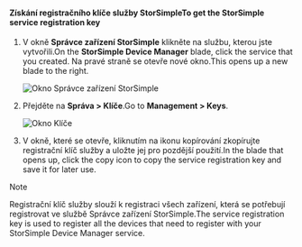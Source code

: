 <!--author=alkohli last changed: 06/22/17-->

#### <a name="to-get-the-storsimple-service-registration-key"></a><span data-ttu-id="c87d5-101">Získání registračního klíče služby StorSimple</span><span class="sxs-lookup"><span data-stu-id="c87d5-101">To get the StorSimple service registration key</span></span>

1. <span data-ttu-id="c87d5-102">V okně **Správce zařízení StorSimple** klikněte na službu, kterou jste vytvořili.</span><span class="sxs-lookup"><span data-stu-id="c87d5-102">On the **StorSimple Device Manager** blade, click the service that you created.</span></span> <span data-ttu-id="c87d5-103">Na pravé straně se otevře nové okno.</span><span class="sxs-lookup"><span data-stu-id="c87d5-103">This opens up a new blade to the right.</span></span>
   
     ![Okno Správce zařízení StorSimple](./media/storsimple-8000-get-service-registration-key/createssdevman5.png)

2.  <span data-ttu-id="c87d5-105">Přejděte na **Správa > Klíče**.</span><span class="sxs-lookup"><span data-stu-id="c87d5-105">Go to **Management > Keys**.</span></span>
   
     ![Okno Klíče](./media/storsimple-8000-get-service-registration-key/getregkey2.png)

3.  <span data-ttu-id="c87d5-107">V okně, které se otevře, kliknutím na ikonu kopírování zkopírujte registrační klíč služby a uložte jej pro pozdější použití.</span><span class="sxs-lookup"><span data-stu-id="c87d5-107">In the blade that opens up, click the copy icon to copy the service registration key and save it for later use.</span></span>

> [!NOTE]
> <span data-ttu-id="c87d5-108">Registrační klíč služby slouží k registraci všech zařízení, která se potřebují registrovat ve službě Správce zařízení StorSimple.</span><span class="sxs-lookup"><span data-stu-id="c87d5-108">The service registration key is used to register all the devices that need to register with your StorSimple Device Manager service.</span></span>


